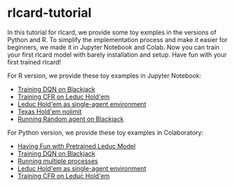 # rlcard-tutorial
In this tutorial for rlcard, we provide some toy exmples in the versions of Python and R. To simplify the implementation process and make it easier for beginners, we made it in Jupyter Notebook and Colab. Now you can train your first rlcard model with barely installation and setup. Have fun with your first trained rlcard!


For R version, we provide these toy examples in Jupyter Notebook:
*   [Training DQN on Blackjack](https://github.com/datamllab/rlcard-tutorial/blob/master/R-rlcard-tutorial/Deep-Q_learning_blackjack/Deep-Q_Learning_Blackjack.ipynb)
*   [Training CFR on Leduc Hold'em](https://github.com/datamllab/rlcard-tutorial/blob/master/R-rlcard-tutorial/CFR_leduc_holdem/CFR_leduc_hold'em.ipynb)
*   [Leduc Hold'em as single-agent environment](https://github.com/datamllab/rlcard-tutorial/blob/master/R-rlcard-tutorial/Random_agent_blackjack/Random_agent_blackjack.ipynb)
*   [Texas Hold'em nolimit](https://github.com/datamllab/rlcard-tutorial/blob/master/R-rlcard-tutorial/Texas_holdem_nolimit/r-rlcard_no-limit_Texas_Holdem.ipynb)
*   [Running Random agent on Blackjack](https://github.com/datamllab/rlcard-tutorial/blob/master/R-rlcard-tutorial/Random_agent_blackjack/Random_agent_blackjack.ipynb)

For Python version, we provide these toy examples in Colaboratory:
*   [Having Fun with Pretrained Leduc Model](https://github.com/datamllab/rlcard-tutorial/blob/master/Python-rlcard-tutorial/leduc_holdem_pretrained.ipynb)
*   [Training DQN on Blackjack](https://colab.research.google.com/github/mia1996/r-rlcard_test/blob/master/Blackjack_dqn.ipynb)
*   [Running multiple processes](https://colab.research.google.com/github/mia1996/r-rlcard_test/blob/master/Blackjack_mutiple_process.ipynb)
*   [Leduc Hold'em as single-agent environment](https://colab.research.google.com/github/mia1996/r-rlcard_test/blob/master/Leduc_single_agent.ipynb)
*   [Training CFR on Leduc Hold'em](Thttps://colab.research.google.com/github/mia1996/r-rlcard_test/blob/master/leduc_holdem_cfr.ipynb)
